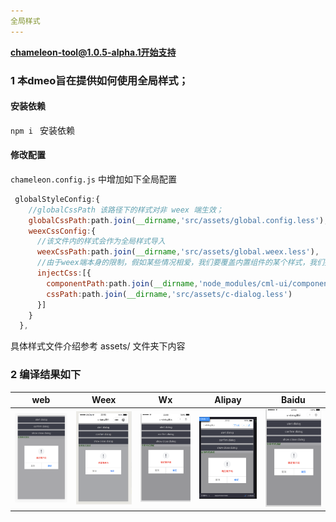 ```yaml
---
全局样式
---
```


**chameleon-tool@1.0.5-alpha.1开始支持**

###  1 本dmeo旨在提供如何使用全局样式；

#### 安装依赖
`npm i ` 安装依赖

#### 修改配置
`chameleon.config.js` 中增加如下全局配置
```javascript
 globalStyleConfig:{
    //globalCssPath 该路径下的样式对非 weex 端生效；
    globalCssPath:path.join(__dirname,'src/assets/global.config.less'),
    weexCssConfig:{
      //该文件内的样式会作为全局样式导入
      weexCssPath:path.join(__dirname,'src/assets/global.weex.less'),
      //由于weex端本身的限制，假如某些情况相爱，我们要覆盖内置组件的某个样式，我们提供了对于该组件注入样式的方式
      injectCss:[{
        componentPath:path.join(__dirname,'node_modules/cml-ui/components/c-dialog/c-dialog.cml'),
        cssPath:path.join(__dirname,'src/assets/c-dialog.less')
      }]
    }
  },
```

具体样式文件介绍参考 assets/ 文件夹下内容

### 2 编译结果如下



| web                                                     | Weex                                                       | Wx                                                        | Alipay                                                     | Baidu                                                     |
| ------------------------------------------------------- | ---------------------------------------------------------- | --------------------------------------------------------- | ---------------------------------------------------------- | --------------------------------------------------------- |
| <img src="imgs/web.png" style="zoom:50%;width:300px" /> | <img src="imgs/wechat.png" style="zoom:50%;width:300px" /> | <img src="imgs/baidu.png" style="zoom:50%;width:300px" /> | <img src="imgs/alipay.png" style="zoom:50%;width:300px" /> | <img src="imgs/baidu.png" style="zoom:50%;width:300px" /> |

